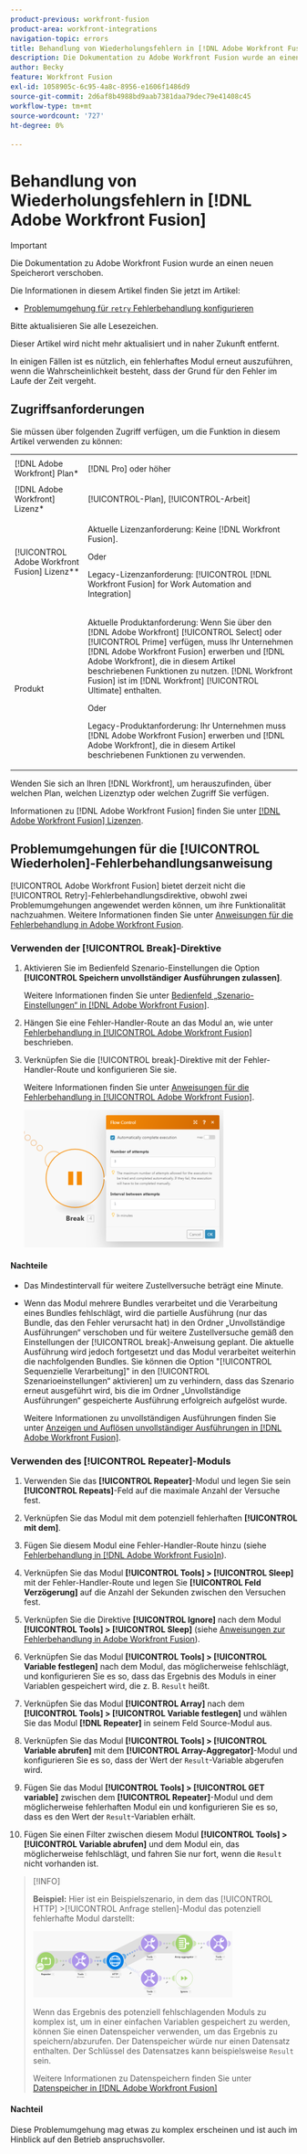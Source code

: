 ```yaml
---
product-previous: workfront-fusion
product-area: workfront-integrations
navigation-topic: errors
title: Behandlung von Wiederholungsfehlern in [!DNL Adobe Workfront Fusion]
description: Die Dokumentation zu Adobe Workfront Fusion wurde an einen neuen Speicherort verschoben. Dieser Artikel ist veraltet, enthält jedoch einen Link zum neuen Artikel, der diese Funktion behandelt.
author: Becky
feature: Workfront Fusion
exl-id: 1058905c-6c95-4a8c-8956-e1606f1486d9
source-git-commit: 2d6af8b4988bd9aab7381daa79dec79e41408c45
workflow-type: tm+mt
source-wordcount: '727'
ht-degree: 0%

---
```


# Behandlung von Wiederholungsfehlern in [!DNL Adobe Workfront Fusion]

>[!IMPORTANT]
>
>Die Dokumentation zu Adobe Workfront Fusion wurde an einen neuen Speicherort verschoben.
>
>Die Informationen in diesem Artikel finden Sie jetzt im Artikel:
>
>* [Problemumgehung für `retry` Fehlerbehandlung konfigurieren](https://experienceleague.adobe.com/docs/workfront-fusion/using/create-scenarios/configure-error-handling/retry.html)
>
>Bitte aktualisieren Sie alle Lesezeichen.
>
>Dieser Artikel wird nicht mehr aktualisiert und in naher Zukunft entfernt.

In einigen Fällen ist es nützlich, ein fehlerhaftes Modul erneut auszuführen, wenn die Wahrscheinlichkeit besteht, dass der Grund für den Fehler im Laufe der Zeit vergeht.

## Zugriffsanforderungen

Sie müssen über folgenden Zugriff verfügen, um die Funktion in diesem Artikel verwenden zu können:

<table style="table-layout:auto">
 <col> 
 <col> 
 <tbody> 
  <tr> 
   <td role="rowheader">[!DNL Adobe Workfront] Plan*</td> 
   <td> <p>[!DNL Pro] oder höher</p> </td> 
  </tr> 
  <tr data-mc-conditions=""> 
   <td role="rowheader">[!DNL Adobe Workfront] Lizenz*</td> 
   <td> <p>[!UICONTROL-Plan], [!UICONTROL-Arbeit]</p> </td> 
  </tr> 
  <tr> 
   <td role="rowheader">[!UICONTROL Adobe Workfront Fusion] Lizenz**</td> 
   <td>
   <p>Aktuelle Lizenzanforderung: Keine [!DNL Workfront Fusion].</p>
   <p>Oder</p>
   <p>Legacy-Lizenzanforderung: [!UICONTROL [!DNL Workfront Fusion] for Work Automation and Integration] </p>
   </td> 
  </tr> 
  <tr> 
   <td role="rowheader">Produkt</td> 
   <td>
   <p>Aktuelle Produktanforderung: Wenn Sie über den [!DNL Adobe Workfront] [!UICONTROL Select] oder [!UICONTROL Prime] verfügen, muss Ihr Unternehmen [!DNL Adobe Workfront Fusion] erwerben und [!DNL Adobe Workfront], die in diesem Artikel beschriebenen Funktionen zu nutzen. [!DNL Workfront Fusion] ist im [!DNL Workfront] [!UICONTROL Ultimate] enthalten.</p>
   <p>Oder</p>
   <p>Legacy-Produktanforderung: Ihr Unternehmen muss [!DNL Adobe Workfront Fusion] erwerben und [!DNL Adobe Workfront], die in diesem Artikel beschriebenen Funktionen zu verwenden.</p>
   </td> 
  </tr> 
 </tbody> 
</table>

Wenden Sie sich an Ihren [!DNL Workfront], um herauszufinden, über welchen Plan, welchen Lizenztyp oder welchen Zugriff Sie verfügen.

Informationen zu [!DNL Adobe Workfront Fusion] finden Sie unter [[!DNL Adobe Workfront Fusion] Lizenzen](../../workfront-fusion/get-started/license-automation-vs-integration.md).

## Problemumgehungen für die [!UICONTROL Wiederholen]-Fehlerbehandlungsanweisung

[!UICONTROL Adobe Workfront Fusion] bietet derzeit nicht die [!UICONTROL Retry]-Fehlerbehandlungsdirektive, obwohl zwei Problemumgehungen angewendet werden können, um ihre Funktionalität nachzuahmen. Weitere Informationen finden Sie unter [Anweisungen für die Fehlerbehandlung in Adobe Workfront Fusion](../../workfront-fusion/errors/directives-for-error-handling.md).

### Verwenden der [!UICONTROL Break]-Direktive

1. Aktivieren Sie im Bedienfeld Szenario-Einstellungen die Option **[!UICONTROL Speichern unvollständiger Ausführungen zulassen]**.

   Weitere Informationen finden Sie unter [Bedienfeld „Szenario-Einstellungen“ in [!DNL Adobe Workfront Fusion]](../../workfront-fusion/scenarios/scenario-settings-panel.md).

1. Hängen Sie eine Fehler-Handler-Route an das Modul an, wie unter [Fehlerbehandlung in [!UICONTROL Adobe Workfront Fusion]](../../workfront-fusion/errors/error-handling.md) beschrieben.
1. Verknüpfen Sie die [!UICONTROL break]-Direktive mit der Fehler-Handler-Route und konfigurieren Sie sie.

   Weitere Informationen finden Sie unter [Anweisungen für die Fehlerbehandlung in [!UICONTROL Adobe Workfront Fusion]](../../workfront-fusion/errors/directives-for-error-handling.md).

   ![](assets/break-directive-350x241.png)

#### Nachteile

* Das Mindestintervall für weitere Zustellversuche beträgt eine Minute.
* Wenn das Modul mehrere Bundles verarbeitet und die Verarbeitung eines Bundles fehlschlägt, wird die partielle Ausführung (nur das Bundle, das den Fehler verursacht hat) in den Ordner „Unvollständige Ausführungen“ verschoben und für weitere Zustellversuche gemäß den Einstellungen der [!UICONTROL break]-Anweisung geplant. Die aktuelle Ausführung wird jedoch fortgesetzt und das Modul verarbeitet weiterhin die nachfolgenden Bundles. Sie können die Option &quot;[!UICONTROL Sequenzielle Verarbeitung]&quot; in den [!UICONTROL Szenarioeinstellungen“ aktivieren] um zu verhindern, dass das Szenario erneut ausgeführt wird, bis die im Ordner „Unvollständige Ausführungen“ gespeicherte Ausführung erfolgreich aufgelöst wurde.

  Weitere Informationen zu unvollständigen Ausführungen finden Sie unter [Anzeigen und Auflösen unvollständiger Ausführungen in [!DNL Adobe Workfront Fusion]](../../workfront-fusion/scenarios/view-and-resolve-incomplete-executions.md).

### Verwenden des [!UICONTROL Repeater]-Moduls

1. Verwenden Sie das **[!UICONTROL Repeater]**-Modul und legen Sie sein **[!UICONTROL Repeats]**-Feld auf die maximale Anzahl der Versuche fest.
1. Verknüpfen Sie das Modul mit dem potenziell fehlerhaften **[!UICONTROL mit dem]**.
1. Fügen Sie diesem Modul eine Fehler-Handler-Route hinzu (siehe [Fehlerbehandlung in [!DNL Adobe Workfront Fusio]n](../../workfront-fusion/errors/error-handling.md)).
1. Verknüpfen Sie das Modul **[!UICONTROL Tools] > [!UICONTROL Sleep]** mit der Fehler-Handler-Route und legen Sie **[!UICONTROL Feld Verzögerung]** auf die Anzahl der Sekunden zwischen den Versuchen fest.

1. Verknüpfen Sie die Direktive **[!UICONTROL Ignore]** nach dem Modul **[!UICONTROL Tools] > [!UICONTROL Sleep]** (siehe [Anweisungen zur Fehlerbehandlung in Adobe Workfront Fusion](../../workfront-fusion/errors/directives-for-error-handling.md)).

1. Verknüpfen Sie das Modul **[!UICONTROL Tools] > [!UICONTROL Variable festlegen]** nach dem Modul, das möglicherweise fehlschlägt, und konfigurieren Sie es so, dass das Ergebnis des Moduls in einer Variablen gespeichert wird, die z. B. `Result` heißt.

1. Verknüpfen Sie das Modul **[!UICONTROL Array]** nach dem **[!UICONTROL Tools] > [!UICONTROL Variable festlegen]** und wählen Sie das Modul **[!DNL Repeater]** in seinem Feld Source-Modul aus.

1. Verknüpfen Sie das Modul **[!UICONTROL Tools] > [!UICONTROL Variable abrufen]** mit dem **[!UICONTROL Array-Aggregator]**-Modul und konfigurieren Sie es so, dass der Wert der `Result`-Variable abgerufen wird.

1. Fügen Sie das Modul **[!UICONTROL Tools] > [!UICONTROL GET variable]** zwischen dem **[!UICONTROL Repeater]**-Modul und dem möglicherweise fehlerhaften Modul ein und konfigurieren Sie es so, dass es den Wert der `Result`-Variablen erhält.

1. Fügen Sie einen Filter zwischen diesem Modul **[!UICONTROL Tools] > [!UICONTROL Variable abrufen]** und dem Modul ein, das möglicherweise fehlschlägt, und fahren Sie nur fort, wenn die `Result` nicht vorhanden ist.

>[!INFO]
>
>**Beispiel:** Hier ist ein Beispielszenario, in dem das [!UICONTROL HTTP] >[!UICONTROL Anfrage stellen]-Modul das potenziell fehlerhafte Modul darstellt:
>
>![](assets/http-make-request-350x116.png)
>
>Wenn das Ergebnis des potenziell fehlschlagenden Moduls zu komplex ist, um in einer einfachen Variablen gespeichert zu werden, können Sie einen Datenspeicher verwenden, um das Ergebnis zu speichern/abzurufen. Der Datenspeicher würde nur einen Datensatz enthalten. Der Schlüssel des Datensatzes kann beispielsweise `Result` sein.
>
>Weitere Informationen zu Datenspeichern finden Sie unter [Datenspeicher in [!DNL Adobe Workfront Fusion]](../../workfront-fusion/modules/data-stores.md)

#### Nachteil

Diese Problemumgehung mag etwas zu komplex erscheinen und ist auch im Hinblick auf den Betrieb anspruchsvoller.
